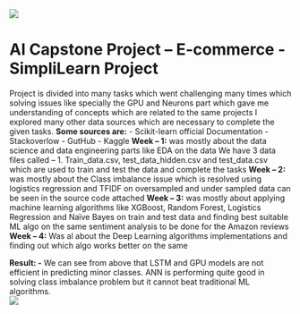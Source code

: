 <row>
	<img src = "https://enggsolution.com/faculty/images/blog/Skillup%20program%20by%20simplilearn.jpg">
</row>

# AI Capstone Project – E-commerce - SimpliLearn Project

Project is divided into many tasks which went challenging many times which solving issues like specially the GPU and Neurons part which gave me understanding of concepts which are related to the same projects I explored many other data sources which are necessary to complete the given tasks.
	**Some sources are:**
    -	Scikit-learn official Documentation
    -	Stackoverlow
    -	GutHub
    -	Kaggle
**Week – 1:** was mostly about the data science and data engineering parts like EDA on the data
	We have 3 data files called – 1. Train_data.csv, test_data_hidden.csv and test_data.csv which are used to train and test the data and complete the tasks
**Week – 2:** was mostly about the Class imbalance issue which is resolved using logistics regression and TFIDF on oversampled and under sampled data can be seen in the source code attached
**Week – 3:** was mostly about applying machine learning algorithms like XGBoost, Random Forest, Logistics Regression and Naïve Bayes on train and test data and finding best suitable ML algo on the same sentiment analysis to be done for the Amazon reviews
**Week – 4:** Was al about the Deep Learning algorithms implementations and finding out which algo works better on the same 

**Result: -** We can see from above that LSTM and GPU models are not efficient in predicting minor classes. ANN is performing quite good in solving class imbalance problem but it cannot beat traditional ML algorithms. 
<br>
<row>
	<img src = "https://cdn.freebiesupply.com/images/large/2x/amazon-logo-transparent.png">
</row>
